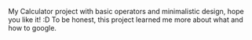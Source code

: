 My Calculator project with basic operators and minimalistic design, hope you like it! :D
To be honest, this project learned me more about what and how to google.
